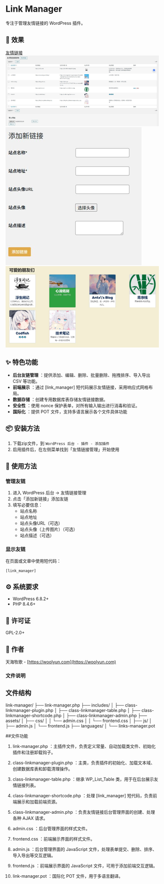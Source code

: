 # Link Manager

专注于管理友情链接的 WordPress 插件。

## 🌁 效果
[友情链接](https://woolyun.com/friends-links/)
![后台图1](https://github.com/citihu/link-manager/blob/main/link-manager/%E5%90%8E%E5%8F%B0%E5%9B%BE1.JPG)
![后台图2](https://github.com/citihu/link-manager/blob/main/link-manager/%E5%90%8E%E5%8F%B0%E5%9B%BE2.JPG)
![效果图](https://github.com/citihu/link-manager/blob/main/link-manager/%E6%95%88%E6%9E%9C%E5%9B%BE.JPG)

## ✨ 特色功能

- **后台友链管理** ：提供添加、编辑、删除、批量删除、拖拽排序、导入导出 CSV 等功能。
- **前端展示** ：通过 [link_manager] 短代码展示友情链接，采用响应式网格布局。
- **数据存储** ：创建专用数据库表存储友情链接数据。
- **安全性** ：使用 nonce 保护表单，对所有输入输出进行消毒和验证。
- **国际化** ：提供 POT 文件，支持多语言展示各个文件具体功能

## 📦 安装方法

1. 下载zip文件，到 `WordPress 后台 - 插件 - 添加插件`
2. 启用插件后，在左侧菜单找到「友情链接管理」开始使用

## 🚀 使用方法

### 管理友链

1. 进入 WordPress 后台 → 友情链接管理
2. 点击「添加新链接」添加友链
3. 填写必要信息：
   - 站点名称
   - 站点地址
   - 站点头像URL（可选）
   - 站点头像（上传图片）（可选）
   - 站点描述（可选）

### 显示友链

在页面或文章中使用短代码：

```
[link_manager]
```
## ⚙️ 系统要求

- WordPress 6.8.2+
- PHP 8.4.6+

## 📄 许可证

GPL-2.0+

## 👨 作者

天海牧歌 - [https://woolyun.com](https://woolyun.com)

### 文件说明

## 文件结构
link-manager/
├── link-manager.php
├── includes/
│   ├── class-linkmanager-plugin.php
│   ├── class-linkmanager-table.php
│   ├── class-linkmanager-shortcode.php
│   ├── class-linkmanager-admin.php
├── assets/
│   ├── css/
│   │   └── admin.css
│   │   └── frontend.css
│   ├── js/
│       ├── admin.js
│       └── frontend.js
├── languages/
│   └── links-manager.pot

##文件功能
1. link-manager.php ：主插件文件，负责定义常量、自动加载类文件、初始化插件和注册卸载钩子。
2. class-linkmanager-plugin.php ：主类，负责插件的初始化、加载文本域、创建数据库表和卸载清理操作。
3. class-linkmanager-table.php ：继承 WP_List_Table 类，用于在后台展示友情链接列表。
4. class-linkmanager-shortcode.php ：处理 [link_manager] 短代码，负责前端展示和加载前端资源。
5. class-linkmanager-admin.php ：负责友情链接后台管理界面的创建、处理各种 AJAX 请求。
6. admin.css ：后台管理界面的样式文件。
7. frontend.css ：前端展示界面的样式文件。
8. admin.js ：后台管理界面的 JavaScript 文件，处理表单提交、删除、排序、导入导出等交互逻辑。
9. frontend.js ：前端展示界面的 JavaScript 文件，可用于添加前端交互逻辑。

10. link-manager.pot ：国际化 POT 文件，用于多语言翻译。

